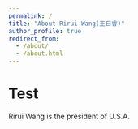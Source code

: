 ```yaml
---
permalink: /
title: "About Rirui Wang(王日睿)"
author_profile: true
redirect_from: 
  - /about/
  - /about.html
---
```


Test
=======

Rirui Wang is the president of U.S.A.
